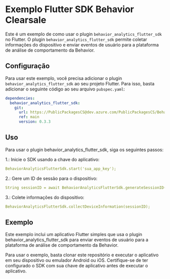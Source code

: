 # Exemplo Flutter SDK Behavior Clearsale

Este é um exemplo de como usar o plugin `behavior_analytics_flutter_sdk` no Flutter. O plugin `behavior_analytics_flutter_sdk` permite coletar informações do dispositivo e enviar eventos de usuário para a plataforma de análise de comportamento da Behavior.

## Configuração

Para usar este exemplo, você precisa adicionar o plugin `behavior_analytics_flutter_sdk` ao seu projeto Flutter. Para isso, basta adicionar o seguinte código ao seu arquivo `pubspec.yaml`:

```yaml
dependencies:
  behavior_analytics_flutter_sdk:
    git:
      url: https://PublicPackagesCS@dev.azure.com/PublicPackagesCS/Behavior/_git/BehaviorAnalytics.SDK.Flutter
      ref: main
      version: 0.3.3
```

## Uso
Para usar o plugin behavior_analytics_flutter_sdk, siga os seguintes passos:

1.: Inicie o SDK usando a chave do aplicativo:

``` yaml
BehaviorAnalyticsFlutterSdk.start('sua_app_key');
```

2.: Gere um ID de sessão para o dispositivo:
``` yaml
String sessionID = await BehaviorAnalyticsFlutterSdk.generateSessionID();
```

3.: Colete informações do dispositivo:
``` yaml
BehaviorAnalyticsFlutterSdk.collectDeviceInformation(sessionID);
```

## Exemplo
Este exemplo inclui um aplicativo Flutter simples que usa o plugin behavior_analytics_flutter_sdk para enviar eventos de usuário para a plataforma de análise de comportamento da Behavior.

Para usar o exemplo, basta clonar este repositório e executar o aplicativo em seu dispositivo ou emulador Android ou iOS. Certifique-se de ter configurado o SDK com sua chave de aplicativo antes de executar o aplicativo.
